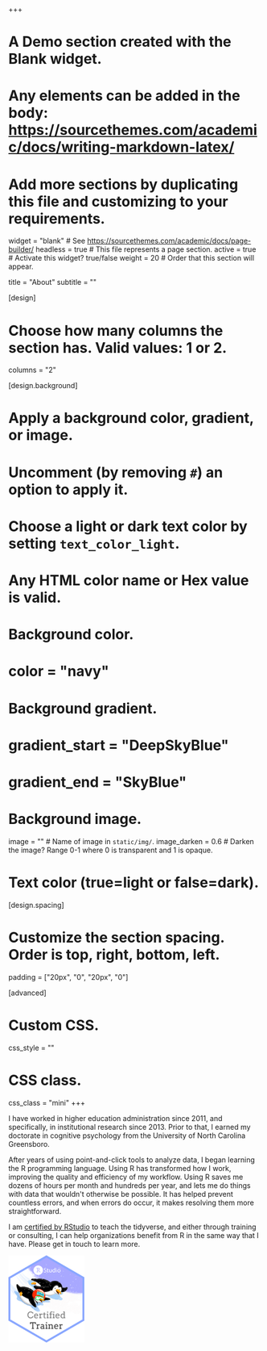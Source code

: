 +++
# A Demo section created with the Blank widget.
# Any elements can be added in the body: https://sourcethemes.com/academic/docs/writing-markdown-latex/
# Add more sections by duplicating this file and customizing to your requirements.

widget = "blank"  # See https://sourcethemes.com/academic/docs/page-builder/
headless = true  # This file represents a page section.
active = true # Activate this widget? true/false
weight = 20  # Order that this section will appear.

title = "About"
subtitle = ""

[design]
  # Choose how many columns the section has. Valid values: 1 or 2.
  columns = "2"

[design.background]
  # Apply a background color, gradient, or image.
  #   Uncomment (by removing `#`) an option to apply it.
  #   Choose a light or dark text color by setting `text_color_light`.
  #   Any HTML color name or Hex value is valid.

  # Background color.
  # color = "navy"
  
  # Background gradient.
  # gradient_start = "DeepSkyBlue"
  # gradient_end = "SkyBlue"
  
  # Background image.
  image = ""  # Name of image in `static/img/`.
  image_darken = 0.6  # Darken the image? Range 0-1 where 0 is transparent and 1 is opaque.

  # Text color (true=light or false=dark).

[design.spacing]
  # Customize the section spacing. Order is top, right, bottom, left.
  padding = ["20px", "0", "20px", "0"]

[advanced]
 # Custom CSS. 
 css_style = ""
 
 # CSS class.
 css_class = "mini"
+++



I have worked in higher education administration since 2011, and specifically, in institutional research since 2013. Prior to that, I earned my doctorate in cognitive psychology from the University of North Carolina Greensboro.

After years of using point-and-click tools to analyze data, I began learning the R programming language. Using R has transformed how I work, improving the quality and efficiency of my workflow. Using R saves me dozens of hours per month and hundreds per year, and lets me do things with data that wouldn't otherwise be possible. It has helped prevent countless errors, and when errors do occur, it makes resolving them more straightforward. 

I am [certified by RStudio](https://education.rstudio.com/trainers/) to teach the tidyverse, and either through training or consulting, I can help organizations benefit from R in the same way that I have. Please get in touch to learn more.


<img src="trainer-hex.png" class="block-center" alt="trainer-hex" style="width:30%;height:30%;">

